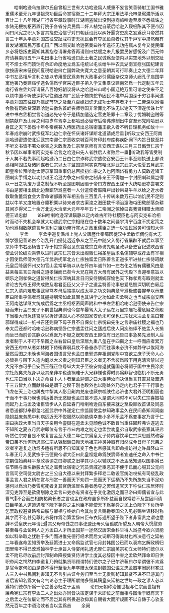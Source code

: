 <!-- { "loadSidebar": true } -->
　　哈喇哈逊乌拉鼐尔氏自曾祖三世有大功哈逊爲人威重不妄言笑善骑射工国书雅重儒术至元九年世祖录功臣后命掌宿衞二十二年拜大宗正用法平允审录寃滞所活以百计二十八年拜湖广行省平章政事时江湖间盗贼出没剽掠商旅哈逊至发卒悉擒诛之水陆无梗初枢密置行院于各省分兵民爲二奸人植党自蔽后哈逊入觐极陈其不便帝因问曰风宪之职人多言其挠吏治信乎对曰朝廷设此以纠奸慝贪吏疾之妄爲谤耳帝然其言三十年从平章刘国杰征交趾戒将吏无扰民会有夺民鱼菜者杖其千戸军中肃然俄有旨发湖湘富民万家屯田广西以图交趾哈逊密奏曰徃年逺征无功疮痍未复今又徙民瘴乡必将怨叛吏莫知其奏抱卷请署弗答再请则曰姑缓之未几报罢民皆感恱及广西元帅府请募南丹五千戸屯田事上行省哈逊曰此土著之民诚爲至便内以实空地外以制交趾可不烦士卒而馈饷有余即命度地立爲五屯统以屯长给牛种农具湖南宣慰张国纪建言欲按唐宋末征民间夏税哈逊曰亡国弊政失寛大之意圣朝其可行耶奏止之大德二年拜中书左丞相斥言利之徒以节用爱民爲务有大政事必引儒臣杂议京师乆阙孔子庙国学寓他署乃奏建庙学选名儒爲学官采近臣子弟入学又集羣议建南郊爲一代定制五年云南行省左丞刘深请征八百媳妇朝议将从之哈逊曰山峤小国辽絶万里可谕之使来不足以烦中国不听使深将以往道出湖广民疲于餽饷蛇节因民不堪举兵围深于穷谷事闻遣平章刘国杰往援乃擒蛇节斩之及至八百媳妇讫无成功士卒存者才十一二帝深以爲悔会赦有司欲贷深罪哈逊曰徼名首衅丧师辱国非常罪比不诛无以谢天下深遂伏诛七年进中书右丞相尝言治道必先守令于是精加遴选定官吏赃罪十二章及丁忧婚聘盗贼等制禁献户及山泽之利每岁车驾幸上都哈逊必留守后帝弗豫制出中宫羣邪党附哈逊以身匡之天下晏然十年冬帝疾甚入侍医药出总宿衞藩王欲入者不听日理机务如故十一年春成宗崩时武宗抚军北边仁宗在怀庆诸奸谋断北道请成后垂听政立安西王阿南达哈逊密遣使北迎武宗南迎仁宗悉收京城百司符印封府库称疾卧阙下内旨日数至并不听文书皆不署众欲害之未敢发及仁宗至京师有言安西王谋以三月三日僞贺仁宗千秋节因以举事者阿实克布哈言之哈逊曰先人者胜后人者败后一垂听政我等皆受制于人矣不若先事而起哈逊乃二日白仁宗诈称武宗遣使召安西王计事至则执送上都诛丞相阿固岱及诸同谋者仁宗以太子监国遣阿实克布哈北迎武宗武宗大悦夏五月武宗即皇帝位拜哈逊太傅录军国重事仍总百揆初仁宗之入也阿固岱有勇力人莫敢近诸王图喇实手缚之以功封越王哈逊力争之曰祖宗之制非亲王不得加一字封图喇疎属岂得以一日之功废万世之制哉不听至是图喇因谮于帝曰方安西王谋干大统哈逊亦尝署文书由是罢相出鎭北边至鎭斩爲盗者一人分遣使者赈降戸出钞帛易牛羊以给之近水者敎取鱼鳖爲食会大雪命诸部置传车相去各三百里凡十传转米数万石以饷饥民不足则益以牛羊又度地置仓廪积粟以待来者求古渠浚之漑田数千顷治濵海屯田敎部落杂耕其间岁得米二十余万北边大治至大元年卒年五十二帝闻之惊悼曰丧我贤相赠太师顺德王谥忠献
　　论曰哈喇哈逊深谋鎭静以定内难古所称社稷臣也与阿实克布哈相时而动不失机会卒就大功逮武宗仁宗相继在位十数年之间疆宇清宁百度不扰定策之功也爲相数献谠言斥言利之臣劝帝行寛大之政重儒臣之选一以恤民爲务可谓知大体矣
　　李孟
　　李孟字道复潞州上党人父唐歴仕秦蜀因徙汉中孟敏悟倜傥有大志博学强记善论古今治乱开门授徒远近争从之至元中随父入蜀行省屡辟不就后以事至京师中书右丞杨吉丁荐于裕宗得召见东宫成宗立命访先朝圣政以备史官纪述陜西省使孟讨论编次乘驿以进时武宗仁宗皆未出阁徽仁裕圣皇后求名儒辅导或荐孟有宰相才因使爲师傅大德元年武宗抚军北方仁宗独留孟日陈善言正道多所进益仁宗侍昭献元皇后降居怀州又如官山孟常单骑以从在怀四年诚节如一左右化之皆有儒雅风由是益亲每进言曰尧舜之道孝悌而已矣今大兄在朔方大母有居外之忧殿下当迎奉意旨以娯乐之则孝悌之道皆得矣仁宗深纳其言日问安侍膳婉容愉色天下称孝焉有暇则就孟讲论古先帝王得失成败及君君臣臣父父子子之道孟特善论事忠爱恳恻深切明白厥后仁宗入清内难敬事武皇笃孝母后端拱以成太平之功文物典章号爲极盛尝握拳以示羣臣曰所重乎儒者爲其握持纲常如此其固也其讲学之功如此实孟啓之也当成宗崩安西王阿南达谋继大统成后爲之主丞相枢密同声附和中书左丞相哈喇哈逊密使来告仁宗疑而未行孟曰支子不嗣世祖典训也今宫车晏驾大太子远在万里宗庙社稷危疑之秋殿下当奉大母急还宫庭以折奸谋固人心不然国家安危未可保也仁宗犹未决孟复进曰若邪谋得成以一纸书召还则殿下母子且不自保矣仁宗恱曰先生之言宗庙社稷之福也乃奉太后还都时哈喇哈逊称病坚卧仁宗遣孟往问之适成后使人问疾络绎不绝孟入长揖而坐已而前诊其脉众以爲医乃不疑之旣知安西王即位有日还告曰事急矣先发制人后发者制于人不可不早图之左右皆曰皇后深居九重八玺在手四衞之士一呼而应者累万安西王府中从者如林殿下侍衞寡弱兵仗不备奋赤手而往事未必济不如静守以俟阿海至然后图之未晚也阿海者国语言兄也孟曰羣邪违弃祖训党附中宫欲立庶子天命人心必皆弗与殿下入造内庭以大义责之则知君臣之义者无不舍彼爲殿下用克淸宫禁以迎大兄不亦可乎且安西王旣正位号纵大太子至彼安肯退就藩国必将鬭于国中生民涂炭宗社危矣夫危身以及其亲非孝也遗祸难于大兄非悌也得时弗爲非智也临机不断无勇也仁宗曰当以卜决之命召卜人卜者至孟迎谓之曰大事待汝而决但当言其吉耳及筮遇干三五皆九立而献卦曰是谓干之睽干刚也睽外也以刚处外乃定内也君子干干行事也飞龙在天上治也舆曳牛掣其人耏且劓内兑废也厥宗噬肤往必济也大君外至明相丽也干而不干事乃睽也刚运善断无惑疑也孟曰筮不违人是谓大同时不可以失仁宗喜振袖而起乃上马孟及诸臣皆步从入自延春门哈喇哈逊自东掖来就之至殿廊收首谋及同恶者悉送都狱奉御玺北迎武宗中外遂定仁宗监国使孟参知政事孟久在民间备知闾阎幽隐损益庶务悉中利病远近无不悦服然以抑绝侥幸羣小多不乐孟不爲变事定乃言于仁宗曰执政大臣当自天子亲用今銮舆在道孟未见顔色诚不敢冒当重任固辞弗许遂逃去不知所之夏五月武宗即位有言于帝曰内难之初定也孟尝劝皇弟自取武宗虽察其诬弗听然仁宗亦自是不敢复言孟至大德二年仁宗爲皇太子侍内宴饮半仁宗深思戚然改容帝曰弟不乐何所思耶仁宗从容起谢曰赖天地祖宗神灵神器有归然成今日母子兄弟之欢者李道复之功爲多适有所思不自知其变于色也帝感其言即命搜访得之许昌陉山三年春正月入见武宗于玉德殿帝谓大臣曰此皇祖妣命爲朕賔师者宜速任之命入中书仁宗嗣位始眞拜平章政事谕之曰卿朕之旧学其尽心以辅朕之不及孟感知遇以国事爲已任节赐与重名爵覈太官之滥费汰宿衞之冗员贵戚近臣恶其不便于已而心服其公无间言焉司空司徒太尉古之三公自大德以来封拜繁多释老二敎设官统治权抗有司挠乱政事孟言人君之柄在赏与刑赏一善而天下劝罚一恶而天下惩柄乃不失所施失当不足劝惩何以爲治乃奏雪寃死者复其官荫滥冒名爵者悉夺之罢僧道官天下称快仁宗居怀时深见吏弊至是欲痛刬除之孟言曰吏亦有贤者在乎变化激厉之而已帝曰卿儒者宜与此曹气不合而曲相防祐眞长者之言也孟在政府虽多所补益而自视常若不及尝因间请曰臣学圣人道遭遇陛下陛下尧舜之主也臣不能使天下爲尧舜之民上负陛下下负所学乞罢政权避贤路帝曰朕与卿相与终始自今其勿复言赐爵秦国公入见必赐坐语移时称其字而不名甚见尊礼令将作爲治第孟辞曰臣布衣际遇所望于陛下者非富贵之谓也悉辞不受皇庆元年请归其父母帝饯之曰事讫速还毋乆留孤朕所望及入朝帝大恱慰劳甚至每与孟论用人之方孟曰人才所出固非一途然汉唐宋金科举得人爲盛今欲兴贤能如以科举取之犹胜于多门而进惟先德行经术而后文词斯可得眞材也帝决意行之延祐二年春遂命孟知贡举及廷策进士又命爲监试官七月封韩国公已而以衰病乞解政柄归田里帝不得已改爲翰林学士承旨入侍宴闲礼遇尤厚仁宗崩英宗初立太师特们徳尔以孟不附已尽收前后封拜制命降授集贤侍讲学士度其必辞因中害之孟欣然拜命即日供职帝闻之愕然曰李道复乃俯就集贤耶顾谓特们徳尔之子巴尔济蘓曰尔辈谓彼不肯爲是官今定何如由是谗不得行至治九年卒赠太保进封魏国公谥文忠孟器宇闳廓材畧过人三入中书民间利害知无不言引古证今务归至当士无贵贱茍知其贤不进不已游其门者后皆知名爲文有竒气论必主于理所献纳多毁其稿皇庆延祐之世每一政之谬人必以爲特们徳尔所爲一令之善必归之于孟焉
　　论曰元朝称治惟世祖与仁宗而世祖有廉希宪仁宗有李孟二人之出处亦同皆决策定谋于未即位之前而相与图治于旣有天下之后孟之在位屡让而不居岂其有所畏避欤抑其自期者大而所规画不以自慊于心欤虽然元百年之中语治效者当以孟爲首
　　余阙

